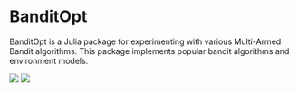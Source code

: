 # BanditOpt
BanditOpt is a Julia package for experimenting with various Multi-Armed Bandit algorithms. This
package implements popular bandit algorithms and environment models.

[![](https://img.shields.io/badge/docs-stable-blue.svg)](https://v-i-s-h.github.io/BanditOpt.jl/stable)
[![](https://img.shields.io/badge/docs-latest-blue.svg)](https://v-i-s-h.github.io/BanditOpt.jl/latest)
